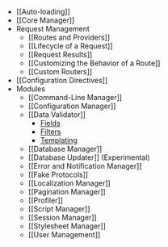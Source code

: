 - [[Auto-loading]]
- [[Core Manager]]
- Request Management
  - [[Routes and Providers]]
  - [[Lifecycle of a Request]]
  - [[Request Results]]
  - [[Customizing the Behavior of a Route]]
  - [[Custom Routers]]
- [[Configuration Directives]]
- Modules
  - [[Command-Line Manager]]
  - [[Configuration Manager]]
  - [[Data Validator]]
    - [Fields](Data-Validator-Fields)
    - [Filters](Data-Validator-Filters)
    - [Templating](Data-Validator-Templating)
  - [[Database Manager]]
  - [[Database Updater]] (Experimental)
  - [[Error and Notification Manager]]
  - [[Fake Protocols]]
  - [[Localization Manager]]
  - [[Pagination Manager]]
  - [[Profiler]]
  - [[Script Manager]]
  - [[Session Manager]]
  - [[Stylesheet Manager]]
  - [[User Management]]
